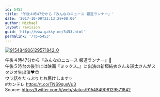 ```yaml
---
id: 5453
title: '午後４時47分から『みんなのニュース 報道ランナー』'
date: '2017-10-09T22:13:29+08:00'
author: Michael
layout: revision
guid: 'http://www.gakky.me/5453.html'
permalink: '/?p=5453'
---
```


[![915484906129571842_0](http://www.yui-aragaki.org/wp-content/uploads/2017/10/915484906129571842_0.jpg)](http://www.yui-aragaki.org/wp-content/uploads/2017/10/915484906129571842_0.jpg)

午後４時47分から『みんなのニュース 報道ランナー』🏃  
午後５時台の後半には映画『ミックス。』に出演の新垣結衣さん＆瑛太さんがスタジオ生出演❤️😊  
ウラ話をたっぷりとお届けします✨  
\#カンテレ https://t.co/TNS9qusVu3  
Source: <https://twitter.com/i/web/status/915484906129571842>